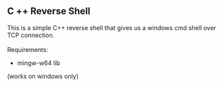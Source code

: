 ## C ++ Reverse Shell

This is a simple C++ reverse shell that gives us a windows cmd shell over TCP connection.
<br>
<br>
Requirements:
- mingw-w64 lib

(works on windows only)
